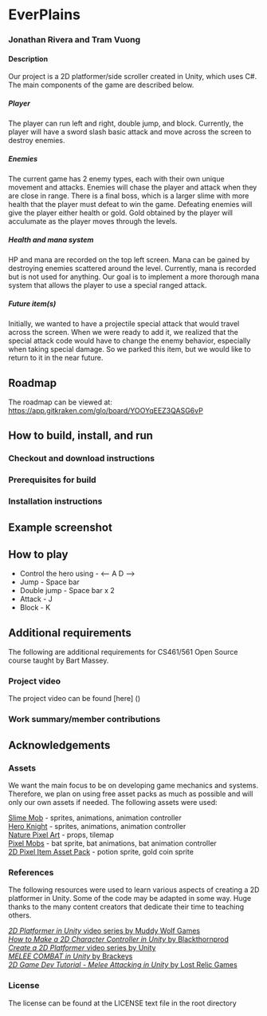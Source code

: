 # EverPlains
### Jonathan Rivera and Tram Vuong

#### Description
Our project is a 2D platformer/side scroller created in Unity, which uses C#. The main components of the game are described below.  

##### Player
The player can run left and right, double jump, and block. Currently, the player will have a sword slash basic attack and move across the screen to destroy enemies.

##### Enemies
The current game has 2 enemy types, each with their own unique movement and attacks. Enemies will chase the player and attack when they are close in range. There is a final boss, which is a larger slime with more health that the player must defeat to win the game. Defeating enemies will give the player either health or gold. Gold obtained by the player will acculumate as the player moves through the levels. 

##### Health and mana system
HP and mana are recorded on the top left screen. Mana can be gained by destroying enemies scattered around the level. Currently, mana is recorded but is not used for anything. Our goal is to implement a more thorough mana system that allows the player to use a special ranged attack. 

##### Future item(s)
Initially, we wanted to have a projectile special attack that would travel across the screen. When we were ready to add it, we realized that the special attack code would have to change the enemy behavior, especially when taking special damage. So we parked this item, but we would like to return to it in the near future.

## Roadmap
The roadmap can be viewed at: https://app.gitkraken.com/glo/board/YOOYqEEZ3QASG6vP

## How to build, install, and run

### Checkout and download instructions

### Prerequisites for build

### Installation instructions

## Example screenshot

## How to play
- Control the hero using - <-- A    D -->
- Jump - Space bar
- Double jump - Space bar x 2
- Attack - J
- Block - K

## Additional requirements
The following are additional requirements for CS461/561 Open Source course taught by Bart Massey.

### Project video
The project video can be found [here] ()

### Work summary/member contributions

## Acknowledgements

### Assets
We want the main focus to be on developing game mechanics and systems. Therefore, we plan on using free asset packs as much as possible and will only our own assets if needed. The following assets were used:

[Slime Mob](https://assetstore.unity.com/packages/2d/characters/free-pixel-mob-113577) - sprites, animations, animation controller  
[Hero Knight](https://assetstore.unity.com/packages/2d/characters/hero-knight-pixel-art-165188) - sprites, animations, animation controller  
[Nature Pixel Art](https://assetstore.unity.com/packages/2d/environments/nature-pixel-art-base-assets-free-151370) - props, tilemap  
[Pixel Mobs](https://assetstore.unity.com/packages/2d/characters/pixel-mobs-54995) - bat sprite, bat animations, bat animation controller  
[2D Pixel Item Asset Pack](https://assetstore.unity.com/packages/2d/gui/icons/2d-pixel-item-asset-pack-99645) - potion sprite, gold coin sprite

### References
The following resources were used to learn various aspects of creating a 2D platformer in Unity. Some of the code may be adapted in some way. Huge thanks to the many content creators that dedicate their time to teaching others.

[*2D Platformer in Unity* video series by Muddy Wolf Games](https://www.youtube.com/playlist?list=PLfX6C2dxVyLw5kerGvTxB-8xqVINe85gw)  
[*How to Make a 2D Character Controller in Unity* by Blackthornprod](https://www.youtube.com/watch?v=CeXAiaQOzmY)  
[*Create a 2D Platformer* video series by Unity](https://www.youtube.com/watch?v=j29NgzV8Dw4)  
[*MELEE COMBAT in Unity* by Brackeys](https://youtu.be/sPiVz1k-fEs)  
[*2D Game Dev Tutorial - Melee Attacking in Unity* by Lost Relic Games](https://www.youtube.com/watch?v=KamdeKs6eKo)

### License
The license can be found at the LICENSE text file in the root directory

